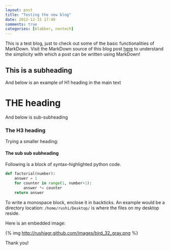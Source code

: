 ```yaml
---
layout: post
title: "Testing the new blog"
date: 2012-12-15 17:49
comments: true
categories: [blabber, nontech]
---
```




This is a test blog, just to check out some of the basic functionalities of
MarkDown. Visit the MarkDown source of this blog post [here](https://raw.github.com/rushiagr/website_source/master/_posts/2012-12-15-testing-the-new-blog.markdown)
to understand the simplicity with which a post can be written using MarkDown!

<!-- more -->

## This is a subheading

And below is an example of H1 heading in the main text

#  THE heading

And below is sub-subheading

### The H3 heading

Trying a smaller heading:

#### The sub sub subheading

Following is a block of syntax-highlighted python code.

```python
def factorial(number):
    answer = 1
    for counter in range(1, number+1):
        answer *= counter
    return answer
```

To write a monospace block, enclose it in backticks. An example would be a directory location: `/home/rushi/Desktop/` is where the files on my desktop 
reside.


Here is an embedded image:

{% img http://rushiagr.github.com/images/bird_32_gray.png %}

Thank you!
